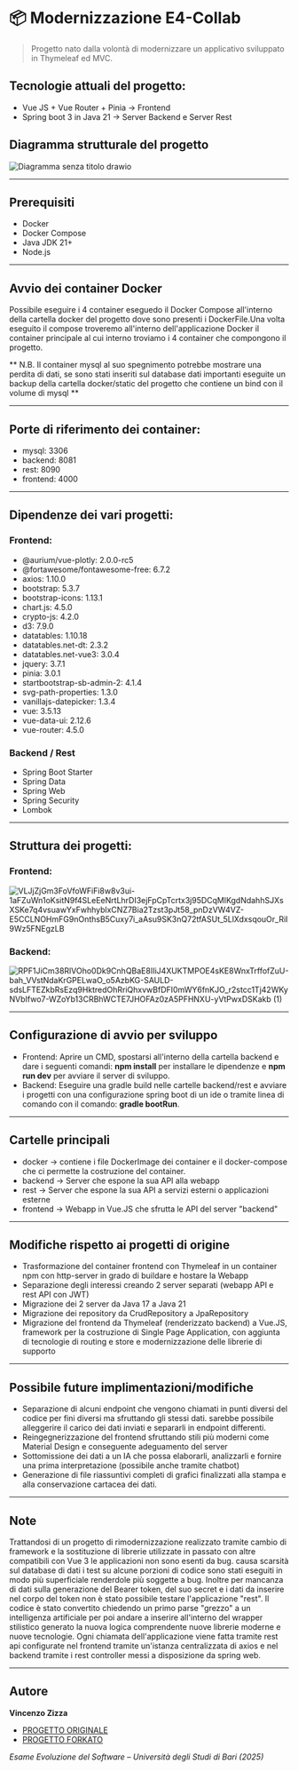 # 📦 Modernizzazione E4-Collab
> Progetto nato dalla volontà di modernizzare un applicativo sviluppato in Thymeleaf ed MVC.

## Tecnologie attuali del progetto:
- Vue JS + Vue Router + Pinia -> Frontend
- Spring boot 3 in Java 21 -> Server Backend e Server Rest

## Diagramma strutturale del progetto
![Diagramma senza titolo drawio](https://github.com/user-attachments/assets/9b7ae4a3-edaf-4f84-9c62-c2282f0e1aa7)

---

## Prerequisiti

- Docker
- Docker Compose
- Java JDK 21+
- Node.js

---

## Avvio dei container Docker
Possibile eseguire i 4 container eseguedo il Docker Compose all'interno della cartella docker del progetto dove sono presenti i DockerFile.Una volta eseguito il compose troveremo all'interno dell'applicazione Docker il container principale al cui interno troviamo i 4 container che compongono il progetto.

** N.B. Il container mysql al suo spegnimento potrebbe mostrare una perdita di dati, se sono stati inseriti sul database dati importanti eseguite un backup della cartella docker/static del progetto che contiene un bind con il volume di mysql **

---

## Porte di riferimento dei container:
- mysql: 3306
- backend: 8081
- rest: 8090
- frontend: 4000

---

## Dipendenze dei vari progetti:
### Frontend:
- @aurium/vue-plotly: 2.0.0-rc5
- @fortawesome/fontawesome-free: 6.7.2
- axios: 1.10.0
- bootstrap: 5.3.7
- bootstrap-icons: 1.13.1
- chart.js: 4.5.0
- crypto-js: 4.2.0
- d3: 7.9.0
- datatables: 1.10.18
- datatables.net-dt: 2.3.2
- datatables.net-vue3: 3.0.4
- jquery: 3.7.1
- pinia: 3.0.1
- startbootstrap-sb-admin-2: 4.1.4
- svg-path-properties: 1.3.0
- vanillajs-datepicker: 1.3.4
- vue: 3.5.13
- vue-data-ui: 2.12.6
- vue-router: 4.5.0
### Backend / Rest
- Spring Boot Starter 
- Spring Data 
- Spring Web 
- Spring Security 
- Lombok

---

## Struttura dei progetti:
### Frontend:
![VLJjZjGm3FoVfoWFiFi8w8v3ui-1aFZuWn1oKsitN9f4SLeEeNrtLhrDI3ejFpCpTcrtx3j95DCqMlKgdNdahhSJXsXSKe7q4vsuawYxFwhhyblxCNZ7Bia2Tzst3pJt58_pnDzVW4VZ-E5CCLNOHmFG9nOnthsB5Cuxy7i_aAsu9SK3nQ72tfASUt_5LlXdxsqouOr_RiI9Wz5FNEgzLB](https://github.com/user-attachments/assets/912ae41c-e67a-4291-8884-4a559885e673)

### Backend:
![RPF1JiCm38RlVOho0Dk9CnhQBaE8IIiJ4XUKTMPOE4sKE8WnxTrffofZuU-bah_VVstNdaKrGPELwaO_o5AzbKG-SAULD-sdsLFTEZkbRsEzq9HktredOhRriQhxvwBfDFI0mWY6fnKJO_r2stcc1Tj42WKyNVbIfwo7-WZoYb13CRBhWCTE7JHOFAz0zA5PFHNXU-yVtPwxDSKakb (1)](https://github.com/user-attachments/assets/83d4d1aa-144f-47ed-8bdb-a6821edc04c5)

---

## Configurazione di avvio per sviluppo
- Frontend: Aprire un CMD, spostarsi all'interno della cartella backend e dare i seguenti comandi: **npm install** per installare le dipendenze e **npm run dev** per avviare il server di sviluppo.
- Backend: Eseguire una gradle build nelle cartelle backend/rest e avviare i progetti con una configurazione spring boot di un ide o tramite linea di comando con il comando: **gradle bootRun**.

---

## Cartelle principali
- docker -> contiene i file DockerImage dei container e il docker-compose che ci permette la costruzione del container.
- backend -> Server che espone la sua API alla webapp
- rest -> Server che espone la sua API a servizi esterni o applicazioni esterne
- frontend -> Webapp in Vue.JS che sfrutta le API del server "backend"

---

## Modifiche rispetto ai progetti di origine
- Trasformazione del container frontend con Thymeleaf in un container npm con http-server in grado di buildare e hostare la Webapp
- Separazione degli interessi creando 2 server separati (webapp API e rest API con JWT)
- Migrazione dei 2 server da Java 17 a Java 21
- Migrazione dei repository da CrudRepository a JpaRepository
- Migrazione del frontend da Thymeleaf (renderizzato backend) a Vue.JS, framework per la costruzione di Single Page Application, con aggiunta di tecnologie di routing e store e modernizzazione delle librerie di supporto

---

## Possibile future implimentazioni/modifiche
- Separazione di alcuni endpoint che vengono chiamati in punti diversi del codice per fini diversi ma sfruttando gli stessi dati. sarebbe possibile alleggerire il carico dei dati inviati e separarli in endpoint differenti.
- Reingegnerizzazione del frontend sfruttando stili più moderni come Material Design e conseguente adeguamento del server
- Sottomissione dei dati a un IA che possa elaborarli, analizzarli e fornire una prima interpretazione (possibile anche tramite chatbot)
- Generazione di file riassuntivi completi di grafici finalizzati alla stampa e alla conservazione cartacea dei dati.

---

## Note
Trattandosi di un progetto di rimodernizzazione realizzato tramite cambio di framework e la sostituzione di librerie utilizzate in passato con altre compatibili con Vue 3 le applicazioni non sono esenti da bug. causa scarsità sul database di dati i test su alcune porzioni di codice sono stati eseguiti in modo più superficiale renderdole più soggette a bug. Inoltre per mancanza di dati sulla generazione del Bearer token, del suo secret e i dati da inserire nel corpo del token non è stato possibile testare l'applicazione "rest". Il codice è stato convertito chiedendo un primo parse "grezzo" a un intelligenza artificiale per poi andare a inserire all'interno del wrapper stilistico generato la nuova logica comprendente nuove librerie moderne e nuove tecnologie. Ogni chiamata dell'applicazione viene fatta tramite rest api configurate nel frontend tramite un'istanza centralizzata di axios e nel backend tramite i rest controller messi a disposizione da spring web.

---

## Autore

**Vincenzo Zizza**

- [PROGETTO ORIGINALE](https://github.com/collab-uniba/E4-Collab)
- [PROGETTO FORKATO](https://github.com/matteopassaro/Evoluzione_Software/)

*Esame Evoluzione del Software – Università degli Studi di Bari (2025)*
